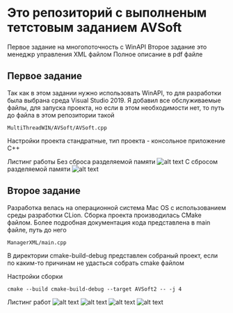 # Это репозиторий с выполненым тетстовым заданием AVSoft

Первое задание на многопоточность с WinAPI
Второе задание это менеджр управления XML файлом
Полное описание в pdf файле

## Первое задание

Так как в этом задании нужно использовать WinAPI, то для разработки была выбрана среда
Visual Studio 2019.
Я добавил все обслуживаемые файлы, для запуска проекта, но если в этом необходимости нет,
то путь до файла в этом репозитории такой
```
MultiThreadWIN/AVSoft/AVSoft.cpp
```
Настройки проекта стандратные, тип проекта - консольное приложение  С++

Листинг работы
Без сброса разделяемой памяти
![alt text](images/Exercise1_without_flush)
С сбросом разделяемой памяти
![alt text](images/Exercise1_with_flush)

## Второе задание

Разработка велась на операционной система Mac OS с использованием среды разработки CLion.
Сборка проекта производилась CMake файлом.
Более подробная документация кода представлена в main файле, путь до него
```
ManagerXML/main.cpp
```

В директории cmake-build-debug представлен собраный проект, если по каким-то причинам не удасться собрать cmake файлом

Настройки сборки
```
cmake --build cmake-build-debug --target AVSoft2 -- -j 4
```

Листинг работ
![alt text](images/Exercise2_part1)
![alt text](images/Exercise2_part2)
![alt text](images/Exercise2_part3)
![alt text](images/Exercise2_part4)